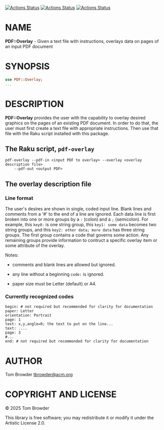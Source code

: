 [![Actions Status](https://github.com/tbrowder/PDF-Overlay/actions/workflows/linux.yml/badge.svg)](https://github.com/tbrowder/PDF-Overlay/actions) [![Actions Status](https://github.com/tbrowder/PDF-Overlay/actions/workflows/macos.yml/badge.svg)](https://github.com/tbrowder/PDF-Overlay/actions) [![Actions Status](https://github.com/tbrowder/PDF-Overlay/actions/workflows/windows.yml/badge.svg)](https://github.com/tbrowder/PDF-Overlay/actions)

NAME
====

**PDF::Overlay** - Given a text file with instructions, overlays data on pages of an input PDF document

SYNOPSIS
========

```raku
use PDF::Overlay;
...
```

DESCRIPTION
===========

**PDF::Overlay** provides the user with the capability to overlay desired graphics on the pages of an existing PDF document. In order to do that, the user must first create a text file with appropriate instructions. Then use that file with the Raku script installed with this package.

The Raku script, `pdf-overlay`
------------------------------

    pdf-overlay --pdf-in <input PDF to overlay> --overlay <overlay description file> 
        --pdf-out <output PDF>

The overlay description file
----------------------------

### Line format

The user's desires are shown in single, coded input line. Blank lines and comments from a '#' to the end of a line are ignored. Each data line is first broken into one or more groups by a `:` (colon) and a `;` (semicolon). For example, this `key0:` is one string group, this `key1: some data` becomes two string groups, and this `key2: other data; more data` has three string groups. The first group contains a code that governs some action. Any remaining groups provide information to contruct a specific overlay item or some attribute of the overlay. 

Notes:

  * comments and blank lines are allowed but ignored.

  * any line without a beginning `code:` is ignored.

  * paper size must be Letter (default) or A4.

### Currently recognized codes

    begin: # not required but recommended for clarity for documentation
    paper: Letter
    orientation: Portrait
    page: 1
    text: x,y,angle=0; the text to put on the line...
    text: ....
    page: 3
    #...
    end: # not required but recommended for clarity for documentation

AUTHOR
======

Tom Browder <tbrowder@acm.org>

COPYRIGHT AND LICENSE
=====================

© 2025 Tom Browder

This library is free software; you may redistribute it or modify it under the Artistic License 2.0.

